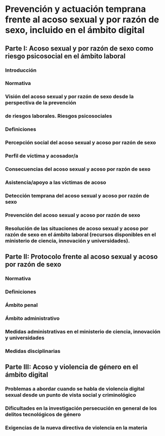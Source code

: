 # Prevención y actuación temprana frente al acoso sexual y por razón de sexo, incluido en el ámbito digital

## Parte I: Acoso sexual y por razón de sexo como riesgo psicosocial en el ámbito laboral

### Introducción
### Normativa
### Visión del acoso sexual y por razón de sexo desde la perspectiva de la prevención
### de riesgos laborales. Riesgos psicosociales
### Definiciones
### Percepción social del acoso sexual y acoso por razón de sexo
### Perfil de víctima y acosador/a
### Consecuencias del acoso sexual y acoso por razón de sexo
### Asistencia/apoyo a las víctimas de acoso
### Detección temprana del acoso sexual y acoso por razón de sexo
### Prevención del acoso sexual y acoso por razón de sexo
### Resolución de las situaciones de acoso sexual y acoso por razón de sexo en el ámbito laboral (recursos disponibles en el ministerio de ciencia, innovación y universidades).

## Parte II: Protocolo frente al acoso sexual y acoso por razón de sexo

### Normativa
### Definiciones
### Ámbito penal
### Ámbito administrativo
### Medidas administrativas en el ministerio de ciencia, innovación y universidades
### Medidas disciplinarias

## Parte III: Acoso y violencia de género en el ámbito digital

### Problemas a abordar cuando se habla de violencia digital sexual desde un punto de vista social y criminológico
### Dificultades en la investigación persecución en general de los delitos tecnológicos de género
### Exigencias de la nueva directiva de violencia en la materia